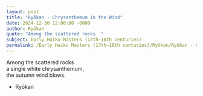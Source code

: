 ```yaml
---
layout: post
title: "Ryōkan - Chrysanthemum in the Wind"
date: 2024-12-30 12:00:00 -0000
author: Ryōkan
quote: "Among the scattered rocks  "
subject: Early Haiku Masters (17th–18th centuries)
permalink: /Early Haiku Masters (17th–18th centuries)/Ryōkan/Ryōkan - Chrysanthemum in the Wind
---
```


Among the scattered rocks  
a single white chrysanthemum,  
the autumn wind blows.

- Ryōkan
